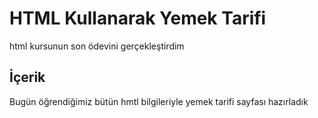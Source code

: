 # HTML Kullanarak Yemek Tarifi

html kursunun son ödevini gerçekleştirdim

## İçerik 
Bugün öğrendiğimiz bütün hmtl bilgileriyle yemek tarifi sayfası hazırladık


